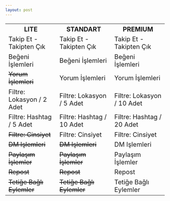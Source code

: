 ```yaml
---
layout: post
---
```




<table style="font-size: 20px">
  <tr>
    <th>LITE</th>
    <th>STANDART</th>
    <th>PREMIUM</th>
  </tr>
  <tr>
    <td>Takip Et - Takipten Çık</td>
    <td>Takip Et - Takipten Çık</td>
    <td>Takip Et - Takipten Çık</td>
  </tr>
  <tr>
    <td>Beğeni İşlemleri</td>
    <td>Beğeni İşlemleri</td>
    <td>Beğeni İşlemleri</td>
  </tr>
  <tr>
    <td><del>Yorum İşlemleri</del></td>
    <td>Yorum İşlemleri</td>
    <td>Yorum İşlemleri</td>
  </tr>
  <tr>
    <td>Filtre: Lokasyon / 2 Adet</td>
    <td>Filtre: Lokasyon / 5 Adet</td>
    <td>Filtre: Lokasyon / 10 Adet</td>
  </tr>
  <tr>
    <td>Filtre: Hashtag / 5 Adet</td>
    <td>Filtre: Hashtag / 10 Adet</td>
    <td>Filtre: Hashtag / 20 Adet</td>
  </tr>
  <tr>
    <td><del>Filtre: Cinsiyet</del></td>
    <td>Filtre: Cinsiyet</td>
    <td>Filtre: Cinsiyet</td>
  </tr>
  <tr>
        <td><del>DM Işlemleri</del></td>
        <td><del>DM Işlemleri</del></td>
        <td>DM Işlemleri</td>
  </tr>
  <tr>
        <td><del>Paylaşım İşlemler</del></td>
        <td><del>Paylaşım İşlemler</del></td>
        <td>Paylaşım İşlemler</td>
  </tr>
  <tr>
        <td><del>Repost</del></td>
        <td><del>Repost</del></td>
        <td>Repost</td>
  </tr>
  <tr>
        <td><del>Tetiğe Bağlı Eylemler</del></td>
        <td><del>Tetiğe Bağlı Eylemler</del></td>
        <td>Tetiğe Bağlı Eylemler</td>
  </tr>
          
</table>
